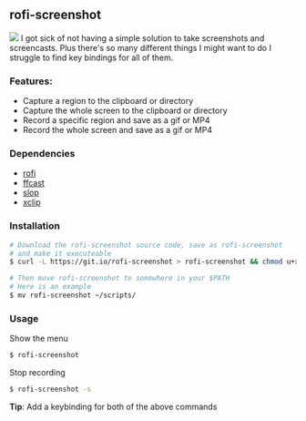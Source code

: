 ## rofi-screenshot

![](https://imgur.com/7io5BKJ.gif)
I got sick of not having a simple solution to take screenshots and screencasts. Plus there's so many different things I might want to do I struggle to find key bindings for all of them.

### Features:
* Capture a region to the clipboard or directory
* Capture the whole screen to the clipboard or directory
* Record a specific region and save as a gif or MP4
* Record the whole screen and save as a gif or MP4

### Dependencies

* [rofi](https://github.com/davatorium/rofi)
* [ffcast](https://github.com/lolilolicon/FFcast)
* [slop](https://github.com/naelstrof/slop)
* [xclip](https://github.com/astrand/xclip)

### Installation
```bash
# Download the rofi-screenshot source code, save as rofi-screenshot
# and make it executeable
$ curl -L https://git.io/rofi-screenshot > rofi-screenshot && chmod u+x rofi-screenshot

# Then move rofi-screenshot to somewhere in your $PATH
# Here is an example
$ mv rofi-screenshot ~/scripts/
```

### Usage
Show the menu
```bash
$ rofi-screenshot
```

Stop recording
```bash
$ rofi-screenshot -s
```
**Tip**: Add a keybinding for both of the above commands


